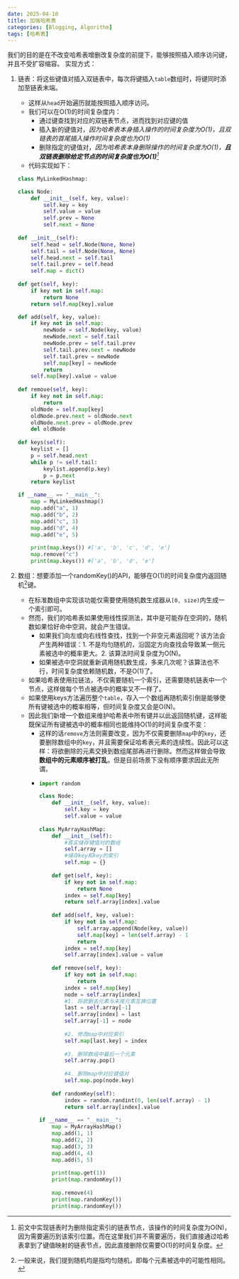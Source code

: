 ```yaml
---
date: 2025-04-10
title: 加强哈希表
categories: [Blogging, Algorithm]
tags: [哈希表]
---
```


我们的目的是在不改变哈希表增删改复杂度的前提下，能够按照插入顺序访问键，并且不受扩容缩容。
实现方式：
1. 链表：将这些键值对插入双链表中，每次将键插入`table`数组时，将键同时添加至链表末端。
   - 这样从`head`开始遍历就能按照插入顺序访问。
   - 我们可以在O(1)的时间复杂度内：
      - 通过键查找到对应的双链表节点，进而找到对应键的值
      - 插入新的键值对，*因为哈希表本身插入操作的时间复杂度为O(1)，且双链表的首尾插入操作时间复杂度也为O(1)*    
      - 删除指定的键值对，*因为哈希表本身删除操作的时间复杂度为O(1)，**且双链表删除给定节点的时间复杂度也为O(1)**[^1]*
    - 代码实现如下：
    ```python
    class MyLinkedHashmap:
    
    class Node:
        def __init__(self, key, value):
            self.key = key
            self.value = value
            self.prev = None
            self.next = None
            
    def __init__(self):
        self.head = self.Node(None, None)
        self.tail = self.Node(None, None)
        self.head.next = self.tail
        self.tail.prev = self.head
        self.map = dict()
           
    def get(self, key):
        if key not in self.map:
            return None
        return self.map[key].value
    
    def add(self, key, value):
        if key not in self.map:
            newNode = self.Node(key, value)
            newNode.next = self.tail
            newNode.prev = self.tail.prev
            self.tail.prev.next = newNode
            self.tail.prev = newNode
            self.map[key] = newNode
            return
        self.map[key].value = value
        
    def remove(self, key):
        if key not in self.map:
            return
        oldNode = self.map[key]
        oldNode.prev.next = oldNode.next
        oldNode.next.prev = oldNode.prev
        del oldNode
        
    def keys(self):
        keylist = []
        p = self.head.next
        while p != self.tail:
            keylist.append(p.key)
            p = p.next
        return keylist
    
    if __name__ == "__main__":
        map = MyLinkedHashmap()
        map.add("a", 1)
        map.add("b", 2)
        map.add("c", 3)
        map.add("d", 4)
        map.add("e", 5)
        
        print(map.keys()) #['a', 'b', 'c', 'd', 'e']
        map.remove("c")
        print(map.keys()) #['a', 'b', 'd', 'e']
    ```

2. 数组：想要添加一个randomKey()的API，能够在O(1)的时间复杂度内返回随机[^2]键。
   - 在标准数组中实现该功能仅需要使用随机数生成器从`[0, size)`内生成一个索引即可。
   - 然而，我们的哈希表如果使用线性探测法，其中是可能存在空洞的，随机数如果恰好命中空洞，就会产生错误。
      - 如果我们向左或向右线性查找，找到一个非空元素返回呢？该方法会产生两种错误：1. 不是均匀随机的，沿固定方向查找会导致某一侧元素被选中的概率更大。2. 该算法时间复杂度为O(N)。
      - 如果被选中空洞就重新调用随机数生成，多来几次呢？该算法也不行，时间复杂度依赖随机数，不是O(1)了。
    - 如果哈希表使用拉链法，不仅需要随机一个索引，还需要随机链表中一个节点，这样做每个节点被选中的概率又不一样了。
    - 如果使用keys方法遍历整个`table`，存入一个数组再随机索引倒是能够使所有键被选中的概率相等，但时间复杂度又会是O(N)。
    - 因此我们新增一个数组来维护哈希表中所有键并以此返回随机键，这样能既保证所有键被选中的概率相同也能维持O(1)的时间复杂度不变：
      - 这样的话`remove`方法则需要改变，因为不仅需要删除`map`中的`key`，还要删除数组中的`key`，并且需要保证哈希表元素的连续性。因此可以这样：将欲删除的元素交换到数组尾部再进行删除。然而这样做会导致**数组中的元素顺序被打乱**，但是目前场景下没有顺序要求因此无所谓。
      - ```python
        import random

        class Node:
            def __init__(self, key, value):
                self.key = key
                self.value = value
                
        class MyArrayHashMap:
            def __init__(self):
                #真实储存键值对的数组
                self.array = []
                #储存key和key的索引
                self.map = {}
                
            def get(self, key):
                if key not in self.map:
                    return None
                index = self.map[key]
                return self.array[index].value
            
            def add(self, key, value):
                if key not in self.map:
                    self.array.append(Node(key, value))
                    self.map[key] = len(self.array) - 1
                    return
                index = self.map[key]
                self.array[index].value = value
                
            def remove(self, key):
                if key not in self.map:
                    return 
                index = self.map[key]
                node = self.array[index]
                #1. 将欲删去元素与末尾元素互换位置
                last = self.array[-1]
                self.array[index] = last
                self.array[-1] = node
                
                #2. 修改map中对应索引
                self.map[last.key] = index
                
                #3. 删除数组中最后一个元素
                self.array.pop()
                
                #4. 删除map中对应键值对
                self.map.pop(node.key)
                
            def randomKey(self):
                index = random.randint(0, len(self.array) - 1)
                return self.array[index].value
            
        if __name__ == "__main__":
            map = MyArrayHashMap()
            map.add(1, 1)
            map.add(2, 2)
            map.add(3, 3)
            map.add(4, 4)
            map.add(5, 5)
            
            print(map.get(1))
            print(map.randomKey())
            
            map.remove(4)
            print(map.randomKey())
            print(map.randomKey())
        ```
   
> [^1]:前文中实现链表时为删除指定索引的链表节点，该操作的时间复杂度为O(N)，因为需要遍历到该索引位置。而在这里我们并不需要遍历，我们直接通过哈希表拿到了键值映射的链表节点，因此直接删除仅需要O(1)的时间复杂度。
> [^2]:一般来说，我们提到随机均是指均匀随机，即每个元素被选中的可能性相同。